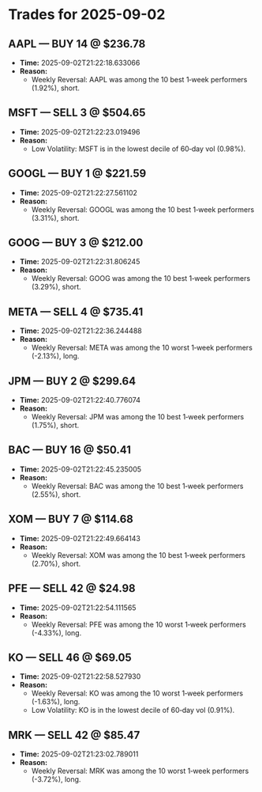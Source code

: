 # Trades for 2025-09-02

## AAPL — BUY 14 @ $236.78
- **Time:** 2025-09-02T21:22:18.633066
- **Reason:**
  - Weekly Reversal: AAPL was among the 10 best 1‑week performers (1.92%), short.

## MSFT — SELL 3 @ $504.65
- **Time:** 2025-09-02T21:22:23.019496
- **Reason:**
  - Low Volatility: MSFT is in the lowest decile of 60‑day vol (0.98%).

## GOOGL — BUY 1 @ $221.59
- **Time:** 2025-09-02T21:22:27.561102
- **Reason:**
  - Weekly Reversal: GOOGL was among the 10 best 1‑week performers (3.31%), short.

## GOOG — BUY 3 @ $212.00
- **Time:** 2025-09-02T21:22:31.806245
- **Reason:**
  - Weekly Reversal: GOOG was among the 10 best 1‑week performers (3.29%), short.

## META — SELL 4 @ $735.41
- **Time:** 2025-09-02T21:22:36.244488
- **Reason:**
  - Weekly Reversal: META was among the 10 worst 1‑week performers (-2.13%), long.

## JPM — BUY 2 @ $299.64
- **Time:** 2025-09-02T21:22:40.776074
- **Reason:**
  - Weekly Reversal: JPM was among the 10 best 1‑week performers (1.75%), short.

## BAC — BUY 16 @ $50.41
- **Time:** 2025-09-02T21:22:45.235005
- **Reason:**
  - Weekly Reversal: BAC was among the 10 best 1‑week performers (2.55%), short.

## XOM — BUY 7 @ $114.68
- **Time:** 2025-09-02T21:22:49.664143
- **Reason:**
  - Weekly Reversal: XOM was among the 10 best 1‑week performers (2.70%), short.

## PFE — SELL 42 @ $24.98
- **Time:** 2025-09-02T21:22:54.111565
- **Reason:**
  - Weekly Reversal: PFE was among the 10 worst 1‑week performers (-4.33%), long.

## KO — SELL 46 @ $69.05
- **Time:** 2025-09-02T21:22:58.527930
- **Reason:**
  - Weekly Reversal: KO was among the 10 worst 1‑week performers (-1.63%), long.
  - Low Volatility: KO is in the lowest decile of 60‑day vol (0.91%).

## MRK — SELL 42 @ $85.47
- **Time:** 2025-09-02T21:23:02.789011
- **Reason:**
  - Weekly Reversal: MRK was among the 10 worst 1‑week performers (-3.72%), long.


